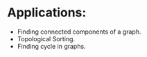 # Applications:

- Finding connected components of a graph.
- Topological Sorting.
- Finding cycle in graphs.
